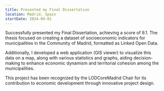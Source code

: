 ```yaml
---
title: Presented my Final Dissertation
location: Madrid, Spain
startDate: 2024-09-01
---
```


Successfully presented my Final Dissertation, achieving a score of 9.1. The thesis focused on creating a dataset of socioeconomic indicators for municipalities in the Community of Madrid, formatted as Linked Open Data.

Additionally, I developed a web application (GIS viewer) to visualize this data on a map, along with various statistics and graphs, aiding decision-making to enhance economic dynamism and territorial cohesion among the municipalities.

This project has been recognized by the LODCoreMadrid Chair for its contribution to economic development through innovative project design.
